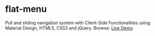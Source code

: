 # flat-menu
Pull and sliding navigation system with Client-Side Functionalities using Material Design, HTML5, CSS3 and jQuery. 
Browse: <a href="https://codehimblog.github.io/flat-menu/"> Live Demo</a>
